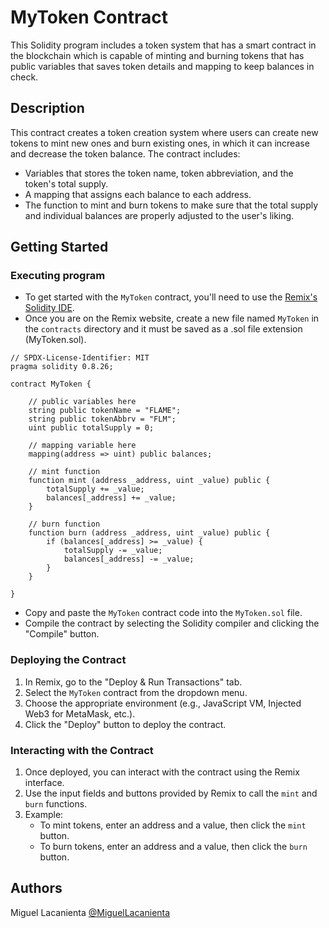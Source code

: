 # MyToken Contract

This Solidity program includes a token system that has a smart contract in the blockchain which is capable of minting and burning tokens that has public variables that saves token details and mapping to keep balances in check.

## Description

This contract creates a token creation system where users can create new tokens to mint new ones and burn existing ones, in which it can increase and decrease the token balance. The contract includes:
- Variables that stores the token name, token abbreviation, and the token's total supply.
- A mapping that assigns each balance to each address.
- The function to mint and burn tokens to make sure that the total supply and individual balances are properly adjusted to the user's liking.

## Getting Started

### Executing program

- To get started with the `MyToken` contract, you'll need to use the [Remix's Solidity IDE](https://remix.ethereum.org/).
- Once you are on the Remix website, create a new file named `MyToken` in the `contracts` directory and it must be saved as a .sol file extension (MyToken.sol).
```
// SPDX-License-Identifier: MIT
pragma solidity 0.8.26;

contract MyToken {

    // public variables here
    string public tokenName = "FLAME";
    string public tokenAbbrv = "FLM";
    uint public totalSupply = 0;

    // mapping variable here
    mapping(address => uint) public balances;

    // mint function
    function mint (address _address, uint _value) public {
        totalSupply += _value;
        balances[_address] += _value;
    }

    // burn function
    function burn (address _address, uint _value) public {
        if (balances[_address] >= _value) {
            totalSupply -= _value;
            balances[_address] -= _value;
        }
    }
    
}
```
- Copy and paste the `MyToken` contract code into the `MyToken.sol` file.
- Compile the contract by selecting the Solidity compiler and clicking the "Compile" button.

### Deploying the Contract

1. In Remix, go to the "Deploy & Run Transactions" tab.
2. Select the `MyToken` contract from the dropdown menu.
3. Choose the appropriate environment (e.g., JavaScript VM, Injected Web3 for MetaMask, etc.).
4. Click the "Deploy" button to deploy the contract.

### Interacting with the Contract

1. Once deployed, you can interact with the contract using the Remix interface.
2. Use the input fields and buttons provided by Remix to call the `mint` and `burn` functions.
3. Example:
   - To mint tokens, enter an address and a value, then click the `mint` button.
   - To burn tokens, enter an address and a value, then click the `burn` button.

## Authors

Miguel Lacanienta
[@MiguelLacanienta](https://www.facebook.com/miguel.lacanienta.16/)
